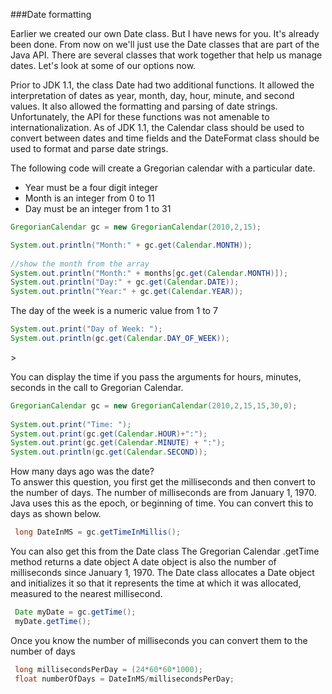 <!--djw: done-->
<!--ajh: We either need to rework this or move it to the front of the object-oriented section -->
###Date formatting

Earlier we created our own Date class. But I have news for you. It's already been done. From now on we'll just use the Date classes that are part of the Java API. There are several classes that work together that help us manage dates. Let's look at some of our options now.

Prior to JDK 1.1, the class Date had two additional functions. 
It allowed the interpretation of dates as year, month, day, hour, minute, and second values. 
It also allowed the formatting and parsing of date strings. 
Unfortunately, the API for these functions was not amenable to internationalization. 
As of JDK 1.1, the Calendar class should be used to convert between 
dates and time fields and the DateFormat class should be used to format and parse date strings. 

The following code will create a Gregorian calendar with a particular date.

* Year must be a four digit integer
* Month is an integer from 0 to 11
* Day must be an integer from 1 to 31

```java
GregorianCalendar gc = new GregorianCalendar(2010,2,15);

System.out.println("Month:" + gc.get(Calendar.MONTH));
 
//show the month from the array
System.out.println("Month:" + months[gc.get(Calendar.MONTH)]);
System.out.println("Day:" + gc.get(Calendar.DATE));
System.out.println("Year:" + gc.get(Calendar.YEAR));
```

The day of the week is a numeric value from 1 to 7

```java
System.out.print("Day of Week: ");
System.out.println(gc.get(Calendar.DAY_OF_WEEK));
```

<!-- we haven't discussed what a constructor is yet!!! -->>
You can display the time if you pass the arguments for hours, minutes, seconds in the call to Gregorian Calendar.
```java
GregorianCalendar gc = new GregorianCalendar(2010,2,15,15,30,0);
 
System.out.print("Time: ");
System.out.print(gc.get(Calendar.HOUR)+":");
System.out.print(gc.get(Calendar.MINUTE) + ":");
System.out.println(gc.get(Calendar.SECOND));
```

How many days ago was the date?<br />
To answer this question, you first get the milliseconds and then convert to the number of days.
The number of milliseconds are from January 1, 1970. Java uses this as the epoch, or beginning of time. You can convert this to days as shown below.

```java
 long DateInMS = gc.getTimeInMillis();
```

You can also get this from the Date class
The Gregorian Calendar .getTime method returns a date object
A date object is also the number of milliseconds since January 1, 1970.
The Date class allocates a Date object and initializes it so that it represents the time at which it was allocated, measured to the nearest millisecond.

```java
 Date myDate = gc.getTime();
 myDate.getTime();
```

Once you know the number of milliseconds you can convert them to the number of days

```java
 long millisecondsPerDay = (24*60*60*1000);
 float numberOfDays = DateInMS/millisecondsPerDay;
```
 
